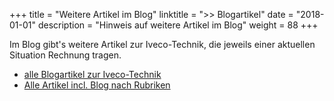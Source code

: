 +++
title       = "Weitere Artikel im Blog"
linktitle   = ">> Blogartikel"
date        = "2018-01-01"
description = "Hinweis auf weitere Artikel im Blog"
weight      = 88
+++

Im Blog gibt's weitere Artikel zur Iveco-Technik, die jeweils einer aktuellen Situation Rechnung tragen.

- [alle Blogartikel zur Iveco-Technik](/iveco/blogartikel.html)
- [Alle Artikel incl. Blog nach Rubriken](/iveco.html)